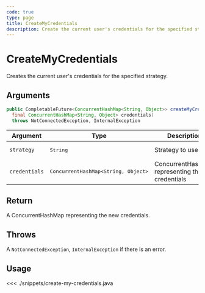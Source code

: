 ```yaml
---
code: true
type: page
title: CreateMyCredentials
description: Create the current user's credentials for the specified strategy.
---
```


# CreateMyCredentials

Creates the current user's credentials for the specified strategy.

## Arguments

```java
public CompletableFuture<ConcurrentHashMap<String, Object>> createMyCredentials(final String strategy,
  final ConcurrentHashMap<String, Object> credentials)
  throws NotConnectedException, InternalException
```

| Argument      | Type               | Description                          |
|---------------|--------------------|--------------------------------------|
| `strategy`    | <pre>String</pre>  | Strategy to use                      |
| `credentials` | <pre>ConcurrentHashMap<String, Object></pre> | ConcurrentHashMap representing the credentials |

## Return

A ConcurrentHashMap representing the new credentials.

## Throws

A `NotConnectedException`, `InternalException` if there is an error.

## Usage

<<< ./snippets/create-my-credentials.java
